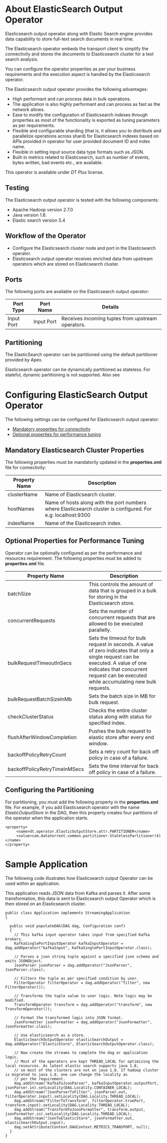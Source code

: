 # About ElasticSearch Output Operator

Elasticsearch output operator along with Elastic Search engine provides data capability to store full-text search documents in real time.

The Elasticsearch operator embeds the transport client to simplify the connectivity and stores the documents to Elasticsearch cluster for a text search analysis.

You can configure the operator properties as per your business requirements and the execution aspect is handled by the Elasticsearch operator.

The Elasticsearch output operator provides the following advantages:

- High performant and can process data in bulk operations.
- The application is also highly performant and can process as fast as the network allows.
- Ease to modify the configuration of Elasticsearch indexes through properties as most of the functionality is exported as tuning parameters as per requirements.
- Flexible and configurable sharding (that is, it allows you to distribute and parallelize operations across shard) for Elasticsearch indexes based on APIs provided in operator for user provided document ID and index name.
- Flexible in setting input source data type formats such as JSON.
- Built-in metrics related to Elasticsearch, such as number of events, bytes written, bad events etc., are available.

This operator is available under _DT Plus_ license.

## Testing

The Elasticsearch output operator is tested with the following components:

- Apache Hadoop version 2.7.0
- Java version 1.8.
- Elastic search version 5.4

## Workflow of the Operator

- Configure the Elasticsearch cluster node and port in the Elasticsearch operator.
- Elasticsearch output operator receives enriched data from upstream operators which are stored on Elasticsearch cluster.

## Ports

The following ports are available on the Elasticsearch output operator:

| **Port Type** | **Port Name** | **Details** |
| --- | --- | --- |
| Input Port | Input Port | Receives incoming tuples from upstream operators. |

## Partitioning

The ElasticSearch operator can be partitioned using the default partitioner provided by Apex.

Elasticsearch operator can be dynamically partitioned as stateless. For stateful, dynamic partitioning is not supported. Also see

# Configuring ElasticSearch Output Operator

The following settings can be configured for Elasticsearch output operator:

- [Mandatory properties for connectivity ](#Reference1)
- [Optional properties for performance tuning](#Reference2)

## Mandatory Elasticsearch Cluster Properties <a name="Reference1"></a>

The following properties must be mandatorily updated in the **properties.xml** file for connectivity:

| **Property Name** | **Description** |
| --- | --- |
| clusterName | Name of Elasticsearch cluster. |
| hostNames | Name of hosts along with the port numbers where Elasticsearch cluster is configured. For e.g: localhost:9300 |
| indexName | Name of the Elasticsearch index. |

## Optional Properties for Performance Tuning <a name="Reference2"></a>

Operator can be optionally configured as per the performance and resources requirement. The following properties must be added to **properties.xml** file.

| **Property Name** | **Description** |
| --- | --- |
| batchSize | This controls the amount of data that is grouped in a bulk for storing in the Elasticsearch store. |
| concurrentRequests | Sets the number of concurrent requests that are allowed to be executed parallelly. |
| bulkRequestTimeoutInSecs | Sets the timeout for bulk request in seconds. A value of zero indicates that only a single request can be executed. A value of one indicates that concurrent request can be executed while accumulating new bulk requests. |
| bulkRequestBatchSizeInMb | Sets the batch size in MB for bulk request. |
| checkClusterStatus | Checks the entire cluster status along with status for specified index. |
| flushAfterWindowCompletion | Pushes the bulk request to elastic store after every end window. |
| backoffPolicyRetryCount | Sets a retry count for back off policy in case of a failure. |
| backoffPolicyRetryTimeInMSecs | Sets the time interval for back off policy in case of a failure. |

## Configuring the Partitioning

For partitioning, you must add the following property in the **properties.xml** file. For example, if you add Elasticsearch operator with the name _ElasticOutputStore_ in the DAG, then this property creates four partitions of the operator when the application starts.
```
<property>
     <name>dt.operator.ElasticOutputStore.attr.PARTITIONER</name>
     <value>com.datatorrent.common.partitioner.StatelessPartitioner(4)</name>
</property>
```

# Sample Application

The following code illustrates how Elasticsearch output Operator can be used within an application.

This application reads JSON data from Kafka and parses it. After some transformation, this data is sent to Elasticsearch output Operator which is then stored on an Elasticsearch cluster.

```
public class Application implements StreamingApplication
{

  public void populateDAG(DAG dag, Configuration conf)
  {
    // This kafka input operator takes input from specified Kafka brokers.
    KafkaSinglePortInputOperator kafkaInputOperator = dag.addOperator("kafkaInput", KafkaSinglePortInputOperator.class);

    // Parses a json string tuple against a specified json schema and emits JSONObject.
    JsonParser jsonParser = dag.addOperator("JsonParser", JsonParser.class);

    // Filters the tuple as per specified condition by user.
    FilterOperator filterOperator = dag.addOperator("filter", new FilterOperator());

    // Transforms the tuple value to user logic. Note logic may be modified.
    TransformOperator transform = dag.addOperator("transform", new TransformOperator());

    // Format the transformed logic into JSON format.
    JsonFormatter jsonFormatter = dag.addOperator("JsonFormatter", JsonFormatter.class);

    // Use elasticsearch as a store.
    ElasticSearchOutputOperator elasticSearchOutput = dag.addOperator("ElasticStore", ElasticSearchOutputOperator.class);

    // Now create the streams to complete the dag or application logic.
    // Most of the operators are kept THREAD_LOCAL for optimizing the local resources. As latest elastic search supports java 1.8,
    // so most of the clusters are not on java 1.8. If hadoop cluster is migrated to java 1.8, one can change the locality as
    // per the requirement.
    dag.addStream("KafkaToJsonParser", kafkaInputOperator.outputPort, jsonParser.in).setLocality(DAG.Locality.CONTAINER_LOCAL);
    dag.addStream("JsonParserToFilter", jsonParser.out, filterOperator.input).setLocality(DAG.Locality.THREAD_LOCAL);
    dag.addStream("FilterToTransform", filterOperator.truePort, transform.input).setLocality(DAG.Locality.THREAD_LOCAL);
    dag.addStream("TransformToJsonFormatter", transform.output, jsonFormatter.in).setLocality(DAG.Locality.THREAD_LOCAL);
    dag.addStream("JsonToElasticStore", jsonFormatter.out, elasticSearchOutput.input);
    dag.setAttribute(Context.DAGContext.METRICS_TRANSPORT, null);
  }
}
```
